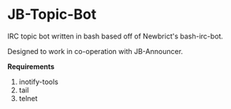 JB-Topic-Bot
============

IRC topic bot written in bash based off of Newbrict's bash-irc-bot.

Designed to work in co-operation with JB-Announcer.

**Requirements**

1. inotify-tools
2. tail
3. telnet

